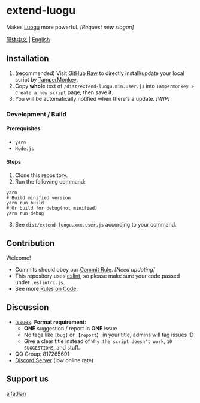 # extend-luogu

Makes [Luogu](https://www.luogu.com.cn/) more powerful. _[Request new slogan]_

[简体中文](./README.zh-Hans.md) | [English](./README.md)

## Installation

1. (recommended) Visit [GitHub Raw](https://github.com/extend-luogu/extend-luogu/raw/main/dist/extend-luogu.min.user.js) to directly install/update your local script by [TamperMonkey](https://www.tampermonkey.net/).
2. Copy **whole** text of `/dist/extend-luogu.min.user.js` into `Tampermonkey > Create a new script` page, then save it.
3. You will be automatically notified when there's a update. _[WIP]_

### Development / Build

#### Prerequisites
- `yarn`
- `Node.js`

#### Steps

1. Clone this repository.
2. Run the following command:
```
yarn
# Build minified version
yarn run build
# Or build for debug(not minified)
yarn run debug
```
3. See `dist/extend-luogu.xxx.user.js` according to your command.

## Contribution

Welcome!

- Commits should obey our [Commit Rule](https://github.com/extend-luogu/ExtendLuoguGitCommitMsgStd). _[Need updating]_
- This repository uses [eslint](https://eslint.org/), so please make sure your code passed under `.eslintrc.js`.
- See more [Rules on Code](https://github.com/orgs/extend-luogu/projects/1).

## Discussion

- [Issues](https://github.com/extend-luogu/extend-luogu/issues).
  **Format requirement:**
  - **ONE** suggestion / report in **ONE** issue
  - No tags like `[bug]` or `【report】` in your title, admins will tag issues :D
  - Give a clear title instead of `Why the script doesn't work`, `10 SUGGESTIONS`, and stuff.
- QQ Group: 817265691
- [Discord Server](https://discord.gg/mHsx9crXjv) (low online rate)

## Support us

[aifadian](https://afdian.net/@extend-luogu)
